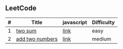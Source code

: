 ## LeetCode

| #   | Title                                                             | javascript              | Difficulty |
| --- | ----------------------------------------------------------------- | ----------------------- | ---------- |
| 1   | [two sum](https://leetcode.com/problems/two-sum/)                 | [link](/src/1/index.js) | easy       |
| 2   | [add two numbers](https://leetcode.com/problems/add-two-numbers/) | [link](/src/2/index.js) | medium     |